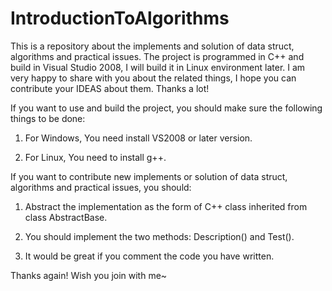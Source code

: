 IntroductionToAlgorithms
========================

This is a repository about the implements and solution of data struct, algorithms and practical issues. 
The project is programmed in C++ and build in Visual Studio 2008, I will build it in Linux environment later. 
I am very happy to share with you about the related things, I hope you can contribute your IDEAS about them. 
Thanks a lot!

If you want to use and build the project, you should make sure the following things to be done:
1. For Windows, You need install VS2008 or later version.

2. For Linux, You need to install g++.

If you want to contribute new implements or solution of data struct, algorithms and practical issues,
you should:
1. Abstract the implementation as the form of C++ class inherited from class AbstractBase.

2. You should implement the two methods: Description() and Test().

3. It would be great if you comment the code you have written.

Thanks again! Wish you join with me~
